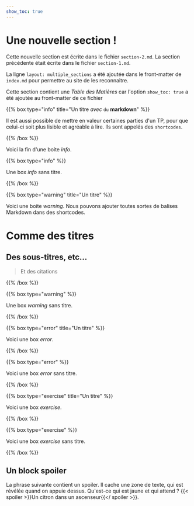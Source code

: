 ```yaml
---
show_toc: true
---
```


# Une nouvelle section !

Cette nouvelle section est écrite dans le fichier `section-2.md`.
La section précédente était écrite dans le fichier `section-1.md`.

La ligne `layout: multiple_sections` a été ajoutée dans le front-matter de `index.md`
pour permettre au site de les reconnaitre.

Cette section contient une *Table des Matières* car l'option `show_toc: true`
a été ajoutée au front-matter de ce fichier

{{% box type="info" title="Un titre _avec_ `du` **markdown**" %}}

Il est aussi possible de mettre en valeur certaines parties d'un
TP, pour que celui-ci soit plus lisible et agréable à lire. 
Ils sont appelés des `shortcodes`. 

{{% /box %}}

Voici la fin d'une boite _info_.

{{% box type="info" %}}

Une box _info_ sans titre.

{{% /box %}}


{{% box type="warning" title="Un titre" %}}

Voici une boite _warning_.
Nous pouvons ajouter toutes sortes de balises Markdown dans des shortcodes.
# Comme des titres
## Des sous-titres, etc...
> Et des citations

{{% /box %}}

{{% box type="warning" %}}

Une box _warning_ sans titre.

{{% /box %}}


{{% box type="error" title="Un titre" %}}

Voici une box _error_.

{{% /box %}}

{{% box type="error" %}}

Voici une box _error_ sans titre.

{{% /box %}}

{{% box type="exercise" title="Un titre" %}}

Voici une box _exercise_.

{{% /box %}}

{{% box type="exercise" %}}

Voici une box _exercise_ sans titre.

{{% /box %}}

## Un block spoiler

La phrase suivante contient un spoiler. Il cache une zone de texte, qui est
révélée quand on appuie dessus.
Qu'est-ce qui est jaune et qui attend ? {{< spoiler >}}Un citron
dans un ascenseur{{</ spoiler >}}.
